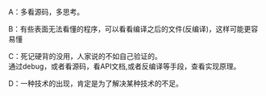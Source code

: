 A：多看源码，多思考。

B：有些表面无法看懂的程序，可以看看编译之后的文件(反编译)，这样可能更容易懂

C：死记硬背的没用，人家说的不如自己验证的。<br>
   通过debug，或者看源码，看API文档,或者反编译等手段，查看实现原理。

D：一种技术的出现，肯定是为了解决某种技术的不足。